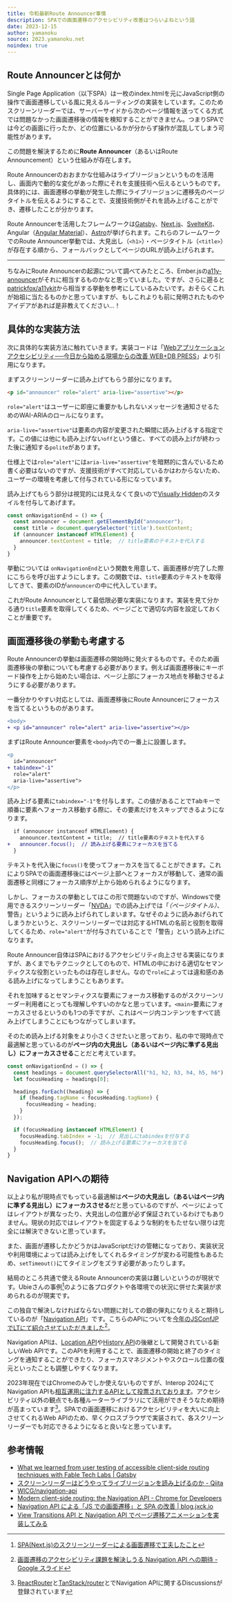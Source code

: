 ```yaml
---
title: 令和最新Route Announcer事情
description: SPAでの画面遷移のアクセシビリティ改善はつらいよねという話
date: 2023-12-15
author: yamanoku
source: 2023.yamanoku.net
noindex: true
---
```


## Route Announcerとは何か

Single Page Application（以下SPA）は一枚のindex.htmlを元にJavaScript側の操作で画面遷移している風に見えるルーティングの実装をしています。このためスクリーンリーダーでは、サーバーサイドから次のページ情報を送ってくる方式では問題なかった画面遷移後の情報を検知することができません。つまりSPAでは今どの画面に行ったか、どの位置にいるかが分からず操作が混乱してしまう可能性があります。

この問題を解決するために**Route Announcer**（あるいはRoute Announcement）という仕組みが存在します。

Route Announcerのおおまかな仕組みはライブリージョンというものを活用し、画面内で動的な変化があった際にそれを支援技術へ伝えるというものです。具体的には、画面遷移の挙動が発生した際にライブリージョンに遷移先のページタイトルを伝えるようにすることで、支援技術側がそれを読み上げることができ、遷移したことが分かります。

Route Announcerを活用したフレームワークは[Gatsby](https://www.gatsbyjs.com/)、[Next.js](https://nextjs.org/)、[SvelteKit](https://kit.svelte.dev/)、Angular（[Angular Material](https://material.angular.io/cdk/a11y/overview#liveannouncer)）、[Astro](https://astro.build/)が挙げられます。これらのフレームワークでのRoute Announcer挙動では、大見出し（`<h1>`）・ページタイトル（`<title>`）が存在する順から、フォールバックとしてページのURLが読み上げられます。

---

ちなみにRoute Announcerの起源について調べてみたところ、Ember.jsの[a11y-announcer](https://github.com/ember-a11y/a11y-announcer)がそれに相当するものかなと思っていました。ですが、さらに遡ると[patrickfox/a11ykit](https://github.com/patrickfox/a11ykit)から相当する挙動を参考にしているみたいです。おそらくこれが始祖に当たるものかと思っていますが、もしこれよりも前に発明されたものやアイデアがあれば是非教えてください…！

## 具体的な実装方法

次に具体的な実装方法に触れていきます。実装コードは「[Webアプリケーションアクセシビリティ──今日から始める現場からの改善 WEB+DB PRESS](https://gihyo.jp/book/2023/978-4-297-13366-5)」より引用になります。

まずスクリーンリーダーに読み上げてもらう部分になります。

<!-- prettier-ignore-start -->
```html
<p id="announcer" role="alert" aria-live="assertive"></p>
```
<!-- prettier-ignore-end -->

`role="alert"`はユーザーに即座に重要かもしれないメッセージを通知させるためのWAI-ARIAのロールになります。

`aria-live="assertive"`は要素の内容が変更された瞬間に読み上げるする指定です。この値には他にも読み上げない`off`という値と、すべての読み上げが終わった後に通知する`polite`があります。

仕様上では`role="alert"`には`aria-live="assertive"`を暗黙的に含んでいるため書く必要はないのですが、支援技術がすべて対応しているかはわからないため、ユーザーの環境を考慮して付与されている形になっています。

読み上げてもらう部分は視覚的には見えなくて良いので[Visually Hidden](https://zenn.dev/yamanoku/scraps/a6c328ccc3238c)のスタイルを付与してあげます。

<!-- prettier-ignore-start -->
```ts
const onNavigationEnd = () => {
  const announcer = document.getElementById("announcer");
  const title = document.querySelector('title').textContent;
  if (announcer instanceof HTMLElement) {
    announcer.textContent = title;  // title要素のテキストを代入する
  }
}
```
<!-- prettier-ignore-end -->

挙動については `onNavigationEnd`という関数を用意して、画面遷移が完了した際にこちらを呼び出すようにします。この関数では、`title`要素のテキストを取得してきて、要素のIDが`announcer`の中に代入しています。

これがRoute Announcerとして最低限必要な実装になります。実装を見て分かる通り`title`要素を取得してくるため、ページごとで適切な内容を設定しておくことが重要です。

## 画面遷移後の挙動も考慮する

Route Announcerの挙動は画面遷移の開始時に発火するものです。そのため画面遷移後の挙動についても考慮する必要があります。例えば画面遷移後にキーボード操作を上から始めたい場合は、ページ上部にフォーカス地点を移動させるようにする必要があります。

一番分かりやすい対応としては、画面遷移後にRoute Announcerにフォーカスを当てるというものがあります。

<!-- prettier-ignore-start -->
```diff
<body>
+ <p id="announcer" role="alert" aria-live="assertive"></p>
```
<!-- prettier-ignore-end -->

まずはRoute Announcer要素を`<body>`内での一番上に設置します。

<!-- prettier-ignore-start -->
```diff
<p
  id="announcer"
+ tabindex="-1"
  role="alert"
  aria-live="assertive">
</p>
```
<!-- prettier-ignore-end -->

読み上げる要素に`tabindex="-1"`を付与します。この値があることで<kbd>Tab</kbd>キーで順番に要素へフォーカス移動する際に、その要素だけをスキップできるようになります。

```diff
  if (announcer instanceof HTMLElement) {
    announcer.textContent = title;  // title要素のテキストを代入する
+   announcer.focus();  // 読み上げる要素にフォーカスを当てる
  }
```

テキストを代入後に`focus()`を使ってフォーカスを当てることができます。これによりSPAでの画面遷移後にはページ上部へとフォーカスが移動して、通常の画面遷移と同様にフォーカス順序が上から始められるようになります。

しかし、フォーカスの挙動としてはこの形で問題ないのですが、Windowsで使用できるスクリーンリーダー「[NVDA](https://www.nvda.jp/)」での読み上げでは「_（ページタイトル）_、警告」というように読み上げられてしまいます。なぜそのように読みあげられてしまうかというと、スクリーンリーダーでは対応するHTMLの名前と役割を取得してくるため、`role="alert"`が付与されていることで「警告」という読み上げになります。

Route Announcer自体はSPAにおけるアクセシビリティ向上させる実装になりますが、あくまでもテクニックとしてのもので、HTMLの中における適切なセマンティクスな役割といったものは存在しません。なので`role`によっては違和感のある読み上げになってしまうこともあります。

それを加味するとセマンティクスな要素にフォーカス移動するのがスクリーンリーダー利用者にとっても理解しやすいのかなと思っています。`<main>`要素にフォーカスさせるというのも1つの手ですが、これはページ内コンテンツをすべて読み上げてしまうことにもつながってしまいます。

そのため読み上げる対象をより小さくさせたいと思っており、私の中で現時点で最適解と思っているのが**ページ内の大見出し（あるいはページ内に準ずる見出し）にフォーカスさせる**ことだと考えています。

<!-- prettier-ignore-start -->
```ts
const onNavigationEnd = () => {
  const headings = document.querySelectorAll("h1, h2, h3, h4, h5, h6");
  let focusHeading = headings[0];

  headings.forEach((heading) => {
    if (heading.tagName < focusHeading.tagName) {
      focusHeading = heading;
    }
  });

  if (focusHeading instanceof HTMLElement) {
    focusHeading.tabIndex = -1;  // 見出しにtabindexを付与する
    focusHeading.focus();  // 読み上げる要素にフォーカスを当てる
  }
}
```
<!-- prettier-ignore-end -->

## Navigation APIへの期待

以上より私が現時点でもっている最適解は**ページの大見出し（あるいはページ内に準ずる見出し）にフォーカスさせる**だと思っているのですが、ページによってはレイアウトが異なったり、大見出しの位置が必ず保証されているわけでもありません。現状の対応ではレイアウトを固定するような制約をもたせない限りは完全には解決できないと思っています。

また、画面が遷移したかどうかはJavaScriptだけの管轄になっており、実装状況や利用環境によっては読み上げをしてくれるタイミングが変わる可能性もあるため、`setTimeout()`にてタイミングをズラす必要があったりします。

結局のところ共通で使えるRoute Announcerの実装は難しいというのが現状です。Ubieさんの事例[^1]のように各プロダクトや各環境での状況に併せた実装が求められるのが現実です。

[^1]: [SPA(Next.js)のスクリーンリーダーによる画面遷移で工夫したこと](https://zenn.dev/ubie_dev/articles/499d3ecff708c0)

この独自で解決しなければならない問題に対しての銀の弾丸になりえると期待しているのが「[Navigation API](https://html.spec.whatwg.org/multipage/nav-history-apis.html#navigation-api)」です。こちらのAPIについてを[今年のJSConfJPでLTにて紹介させていただきました](https://jsconf.jp/2023/talk/yamanoku-1/)[^2]。

[^2]: [画面遷移のアクセシビリティ課題を解決しうる Navigation API への期待 - Google スライド](https://docs.google.com/presentation/d/e/2PACX-1vSosGMESLA5IiR4NPz3i2u8XF_wkHsqP80pHA1a4q-Gmk9CIFkUobNc5pMvJj6Tth0PEGmoExmalOQj/pub?slide=id.g29cfbd0e8bc_2_0)

Navigation APIは、[Location API](https://developer.mozilla.org/ja/docs/Web/API/Location)や[History API](https://developer.mozilla.org/ja/docs/Web/API/History)の後継として開発されている新しいWeb APIです。このAPIを利用することで、画面遷移の開始と終了のタイミングを通知することができたり、フォーカスマネジメントやスクロール位置の復元といったことも調整しやすくなります。

2023年現在ではChromeのみでしか使えないものですが、Interop 2024にてNavigation APIも[相互運用に注力するAPIとして投票されております](https://github.com/web-platform-tests/interop/issues/435)。アクセシビリティ以外の観点でも各種ルーターライブラリにて活用ができそうなため期待が高まっています[^3]。SPAでの画面遷移におけるアクセシビリティを大いに向上させてくれるWeb APIのため、早くクロスブラウザで実装されて、各スクリーンリーダーでも対応できるようになると良いなと思っています。

[^3]: [ReactRouter](https://github.com/remix-run/react-router/discussions/11046)と[TanStack/router](https://github.com/TanStack/router/discussions/821)とでNavigation APIに関するDiscussionsが登録されています

## 参考情報

- [What we learned from user testing of accessible client-side routing techniques with Fable Tech Labs | Gatsby](https://www.gatsbyjs.com/blog/2019-07-11-user-testing-accessible-client-routing/)
- [スクリーンリーダーはどうやってライブリージョンを読み上げるのか - Qiita](https://qiita.com/24motz/items/a992a8d3d4b65452b7eb)
- [WICG/navigation-api](https://github.com/wicg/navigation-api)
- [Modern client-side routing: the Navigation API - Chrome for Developers](https://developer.chrome.com/docs/web-platform/navigation-api/)
- [Navigation API による「JS での画面遷移」と SPA の改善 | blog.jxck.io](https://blog.jxck.io/entries/2022-04-22/navigation-api.html)
- [View Transitions API と Navigation API でページ遷移アニメーションを実装してみる](https://zenn.dev/yend724/articles/20230817-1bpoplim35e6eeqi)
